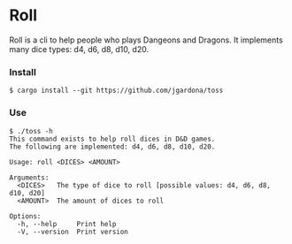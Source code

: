 # Roll
Roll is a cli to help people who plays Dangeons and Dragons. It implements many dice types: d4, d6, d8, d10, d20.

### Install

```
$ cargo install --git https://github.com/jgardona/toss
```

### Use

```
$ ./toss -h
This command exists to help roll dices in D&D games.
The following are implemented: d4, d6, d8, d10, d20.

Usage: roll <DICES> <AMOUNT>

Arguments:
  <DICES>   The type of dice to roll [possible values: d4, d6, d8, d10, d20]
  <AMOUNT>  The amount of dices to roll

Options:
  -h, --help     Print help
  -V, --version  Print version

```